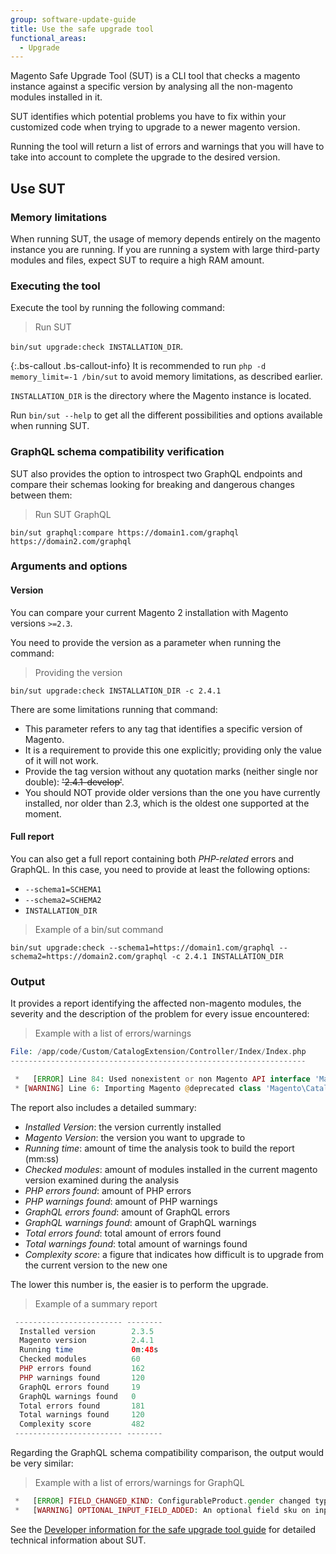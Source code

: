 ```yaml
---
group: software-update-guide
title: Use the safe upgrade tool
functional_areas:
  - Upgrade
---
```


Magento Safe Upgrade Tool (SUT) is a CLI tool that checks a magento instance against a specific version by analysing all the non-magento modules installed in it.

SUT identifies which potential problems you have to fix within your customized code when trying to upgrade to a newer magento version.

Running the tool will return a list of errors and warnings that you will have to take into account to complete the upgrade to the desired version.

## Use SUT

### Memory limitations

When running SUT, the usage of memory depends entirely on the magento instance you are running. If you are running a system with large third-party modules and files, expect SUT to require a high RAM amount.

### Executing the tool

Execute the tool by running the following command:

> Run SUT

`bin/sut upgrade:check INSTALLATION_DIR`.

{:.bs-callout .bs-callout-info}
It is recommended to run `php -d memory_limit=-1 /bin/sut` to avoid memory limitations, as described earlier.

`INSTALLATION_DIR` is the directory where the Magento instance is located.

Run `bin/sut --help` to get all the different possibilities and options available when running SUT.

### GraphQL schema compatibility verification

SUT also provides the option to introspect two GraphQL endpoints and compare their schemas looking for breaking and dangerous changes between them:

> Run SUT GraphQL

`bin/sut graphql:compare https://domain1.com/graphql https://domain2.com/graphql`

### Arguments and options

#### Version

You can compare your current Magento 2 installation with Magento versions `>=2.3`.

You need to provide the version as a parameter when running the command:

> Providing the version

`bin/sut upgrade:check INSTALLATION_DIR -c 2.4.1`

There are some limitations running that command:

* This parameter refers to any tag that identifies a specific version of Magento.
* It is a requirement to provide this one explicitly; providing only the value of it will not work.
* Provide the tag version without any quotation marks (neither single nor double): ~~'2.4.1-develop'~~.
* You should NOT provide older versions than the one you have currently installed, nor older than 2.3, which is the oldest one supported at the moment.

#### Full report

You can also get a full report containing both _PHP-related_ errors and GraphQL. In this case, you need to provide at least the following options:

* `--schema1=SCHEMA1`
* `--schema2=SCHEMA2`
* `INSTALLATION_DIR`

> Example of a bin/sut command

`bin/sut upgrade:check --schema1=https://domain1.com/graphql --schema2=https://domain2.com/graphql -c 2.4.1 INSTALLATION_DIR`

### Output

It provides a report identifying the affected non-magento modules, the severity and the description of the problem for every issue 
encountered:

> Example with a list of errors/warnings

```php
File: /app/code/Custom/CatalogExtension/Controller/Index/Index.php
------------------------------------------------------------------

 *   [ERROR] Line 84: Used nonexistent or non Magento API interface 'Magento\Catalog\Model\ProductRepositoryInterface'
 * [WARNING] Line 6: Importing Magento @deprecated class 'Magento\Catalog\Model\ProductRepository'
```

The report also includes a detailed summary:

* *Installed Version*: the version currently installed
* *Magento Version*: the version you want to upgrade to
* *Running time*: amount of time the analysis took to build the report (mm:ss)
* *Checked modules*: amount of modules installed in the current magento version examined during the analysis
* *PHP errors found*: amount of PHP errors
* *PHP warnings found*: amount of PHP warnings
* *GraphQL errors found*: amount of GraphQL errors
* *GraphQL warnings found*: amount of GraphQL warnings
* *Total errors found*: total amount of errors found
* *Total warnings found*: total amount of warnings found
* *Complexity score*: a figure that indicates how difficult is to upgrade from the current version to the new one

The lower this number is, the easier is to perform the upgrade.

> Example of a summary report

```php
 ------------------------ --------
  Installed version        2.3.5
  Magento version          2.4.1
  Running time             0m:48s
  Checked modules          60
  PHP errors found         162
  PHP warnings found       120
  GraphQL errors found     19
  GraphQL warnings found   0
  Total errors found       181
  Total warnings found     120
  Complexity score         482
 ------------------------ --------
```

Regarding the GraphQL schema compatibility comparison, the output would be very similar:

> Example with a list of errors/warnings for GraphQL

```php
 *   [ERROR] FIELD_CHANGED_KIND: ConfigurableProduct.gender changed type from Int to String.
 *   [WARNING] OPTIONAL_INPUT_FIELD_ADDED: An optional field sku on input type ProductAttributeSortInput was added.
```

See the [Developer information for the safe upgrade tool guide]({{page.baseurl}}/guides/v2.4/comp-mgr/sut/use-sut-guide.html) for detailed technical information about SUT.
